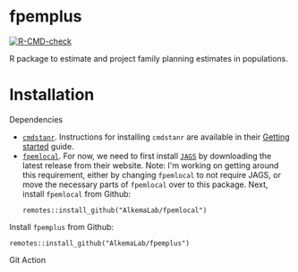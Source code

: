 # fpemplus 
[![R-CMD-check](https://github.com/AlkemaLab/fpemplus/actions/workflows/R-CMD-check.yaml/badge.svg?branch=main)](https://github.com/AlkemaLab/fpemplus/actions/workflows/R-CMD-check.yaml)

R package to estimate and project family planning estimates in populations.

# Installation

Dependencies
- [`cmdstanr`](https://mc-stan.org/cmdstanr/). Instructions for installing `cmdstanr` are available in their [Getting started](https://mc-stan.org/cmdstanr/articles/cmdstanr.html) guide.
- [`fpemlocal`](https://github.com/AlkemaLab/fpemlocal). For now, we need to first install [`JAGS`](https://mcmc-jags.sourceforge.io/) by downloading the latest release from their website. Note: I'm working on getting around this requirement, either by changing `fpemlocal` to not require JAGS, or move the necessary parts of `fpemlocal` over to this package. Next, install `fpemlocal` from Github:
   ```
   remotes::install_github("AlkemaLab/fpemlocal")
   ```

Install `fpemplus` from Github:
```
remotes::install_github("AlkemaLab/fpemplus")
```

Git Action
